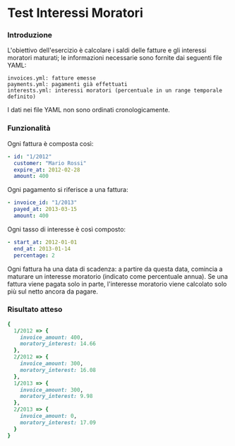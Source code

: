 Test Interessi Moratori
=======================

### Introduzione

L'obiettivo dell'esercizio è calcolare i saldi delle fatture e gli interessi moratori maturati; le informazioni necessarie sono fornite dai seguenti file YAML:

```
invoices.yml: fatture emesse
payments.yml: pagamenti già effettuati
interests.yml: interessi moratori (percentuale in un range temporale definito)
```

I dati nei file YAML non sono ordinati cronologicamente.

### Funzionalità

Ogni fattura è composta così:

```yaml
- id: "1/2012"
  customer: "Mario Rossi"
  expire_at: 2012-02-28
  amount: 400
```

Ogni pagamento si riferisce a una fattura:

```yaml
- invoice_id: "1/2013"
  payed_at: 2013-03-15
  amount: 400
```

Ogni tasso di interesse è così composto:

```yaml
- start_at: 2012-01-01
  end_at: 2013-01-14
  percentage: 2
```

Ogni fattura ha una data di scadenza: a partire da questa data, comincia a maturare un interesse moratorio (indicato come percentuale annua). Se una fattura viene pagata solo in parte, l'interesse moratorio viene calcolato solo più sul netto ancora da pagare.

### Risultato atteso

``` ruby
{
  1/2012 => {
    invoice_amount: 400,
    moratory_interest: 14.66
  },
  2/2012 => {
    invoice_amount: 300,
    moratory_interest: 16.08
  },
  1/2013 => {
    invoice_amount: 300,
    moratory_interest: 9.98
  },
  2/2013 => {
    invoice_amount: 0,
    moratory_interest: 17.09
  }
}
```


